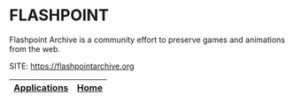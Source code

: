 # FLASHPOINT

 Flashpoint Archive is a community effort to preserve games and animations from the web.

 SITE: https://flashpointarchive.org

 | [Applications](https://portable-linux-apps.github.io/apps.html) | [Home](https://portable-linux-apps.github.io)
 | --- | --- |
